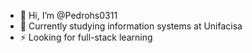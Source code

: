 - 👋 Hi, I’m @Pedrohs0311
- 🎒 Currently studying information systems at Unifacisa
- ⚡ Looking for full-stack learning

<!---
Pedrohs0311/Pedrohs0311 is a ✨ special ✨ repository because its `README.md` (this file) appears on your GitHub profile.
You can click the Preview link to take a look at your changes.
--->
